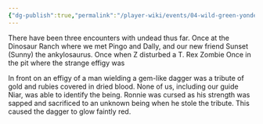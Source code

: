 ```yaml
---
{"dg-publish":true,"permalink":"/player-wiki/events/04-wild-green-yonder/","noteIcon":""}
---
```



There have been three encounters with undead thus far. 
	Once at the Dinosaur Ranch where we met Pingo and Dally, and our new friend Sunset (Sunny) the ankylosaurus.
	Once when Z disturbed a T. Rex Zombie
	Once in the pit where the strange effigy was

In front on an effigy of a man wielding a gem-like dagger was a tribute of gold and rubies covered in dried blood. None of us, including our guide Niar, was able to identify the being. Ronnie was cursed as his strength was sapped and sacrificed to an unknown being when he stole the tribute. This caused the dagger to glow faintly red.

